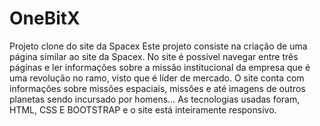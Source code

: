 # OneBitX
Projeto clone do site da Spacex
Este projeto consiste na criação de uma página similar ao site da Spacex.
No site é possível navegar entre três páginas e ler informações sobre a missão institucional da empresa que é uma revolução no ramo, visto que é líder de mercado.
O site conta com informações sobre missões espaciais, missões e até imagens de outros planetas sendo incursado por homens...
As tecnologias usadas foram, HTML, CSS E BOOTSTRAP e o site está inteiramente responsivo.
